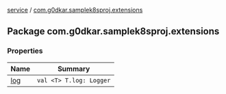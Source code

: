 [service](../index.md) / [com.g0dkar.samplek8sproj.extensions](./index.md)

## Package com.g0dkar.samplek8sproj.extensions

### Properties

| Name | Summary |
|---|---|
| [log](log.md) | `val <T> T.log: Logger` |
